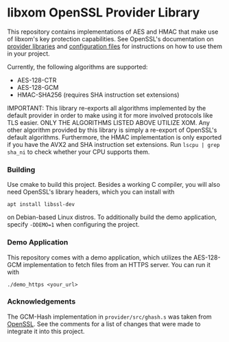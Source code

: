 # libxom OpenSSL Provider Library

This repository contains implementations of AES and HMAC that make use of libxom's key protection capabilities.
See OpenSSL's documentation on [provider libraries](https://www.openssl.org/docs/man3.0/man7/crypto.html#OPENSSL-PROVIDERS) and [configuration files](https://www.openssl.org/docs/man3.0/man5/config.html) for instructions on how to use them in your project.

Currently, the following algorithms are supported:

 * AES-128-CTR
 * AES-128-GCM
 * HMAC-SHA256 (requires SHA instruction set extensions)

IMPORTANT: This library re-exports all algorithms implemented by the default provider in order to make using it for more involved protocols like TLS easier.
ONLY THE ALGORITHMS LISTED ABOVE UTILIZE XOM. Any other algorithm provided by this library is simply a re-export of OpenSSL's default algorithms.
Furthermore, the HMAC implementation is only exported if you have the AVX2 and SHA instruction set extensions.
Run `lscpu | grep sha_ni` to check whether your CPU supports them. 

### Building

Use cmake to build this project. Besides a working C compiler, you will also need OpenSSL's library headers, which you can install with 
```shell
apt install libssl-dev
```
on Debian-based Linux distros.
To additionally build the demo application, specify ```-DDEMO=1``` when configuring the project.

### Demo Application
This repository comes with a demo application, which utilizes the AES-128-GCM implementation to fetch files from an HTTPS server.
You can run it with 
```shell
./demo_https <your_url>
```

### Acknowledgements
The GCM-Hash implementation in ```provider/src/ghash.s``` was taken from [OpenSSL](https://github.com/openssl/openssl/blob/master/crypto/modes/asm/ghash-x86_64.pl). See the comments for a list of changes that were made to integrate it into this project.
